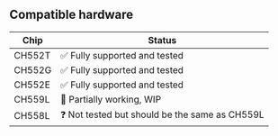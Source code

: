 ## Compatible hardware

| Chip    | Status |
|---------|--------|
| CH552T  | ✅ Fully supported and tested |
| CH552G  | ✅ Fully supported and tested |
| CH552E  | ✅ Fully supported and tested |
| CH559L  | 🚧 Partially working, WIP |
| CH558L  | ❓ Not tested but should be the same as CH559L |
